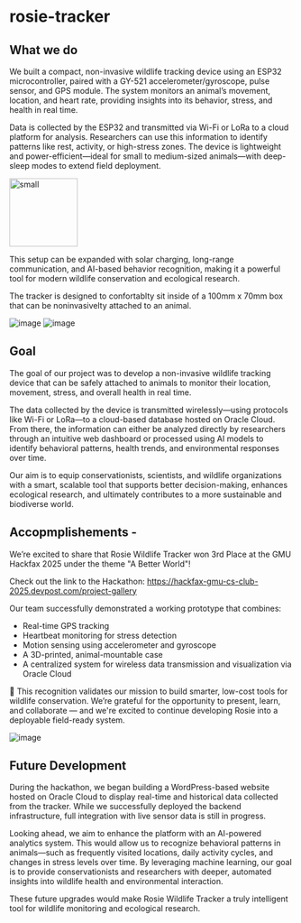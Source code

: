 # rosie-tracker

## What we do

We built a compact, non-invasive wildlife tracking device using an ESP32 microcontroller, paired with a GY-521 accelerometer/gyroscope, pulse sensor, and GPS module. The system monitors an animal’s movement, location, and heart rate, providing insights into its behavior, stress, and health in real time.

Data is collected by the ESP32 and transmitted via Wi-Fi or LoRa to a cloud platform for analysis. Researchers can use this information to identify patterns like rest, activity, or high-stress zones. The device is lightweight and power-efficient—ideal for small to medium-sized animals—with deep-sleep modes to extend field deployment.

<img width="121" alt="small" src="https://github.com/user-attachments/assets/bab0332a-2ed7-4c02-9643-1638bb3119a0" />

This setup can be expanded with solar charging, long-range communication, and AI-based behavior recognition, making it a powerful tool for modern wildlife conservation and ecological research.

The tracker is designed to confortablty sit inside of a 100mm x 70mm box that can be noninvasivelty attached to an animal. 

![image](https://github.com/user-attachments/assets/7eaf9fdd-d269-460c-bda9-65b4d7fed045)
![image](https://github.com/user-attachments/assets/86ce6d36-7184-417e-b65b-6852fb91504b)

## Goal
The goal of our project was to develop a non-invasive wildlife tracking device that can be safely attached to animals to monitor their location, movement, stress, and overall health in real time.

The data collected by the device is transmitted wirelessly—using protocols like Wi-Fi or LoRa—to a cloud-based database hosted on Oracle Cloud. From there, the information can either be analyzed directly by researchers through an intuitive web dashboard or processed using AI models to identify behavioral patterns, health trends, and environmental responses over time.

Our aim is to equip conservationists, scientists, and wildlife organizations with a smart, scalable tool that supports better decision-making, enhances ecological research, and ultimately contributes to a more sustainable and biodiverse world.

## Accopmplishements - 
We’re excited to share that Rosie Wildlife Tracker won 3rd Place at the GMU Hackfax 2025 under the theme "A Better World"!

Check out the link to the Hackathon: https://hackfax-gmu-cs-club-2025.devpost.com/project-gallery 

Our team successfully demonstrated a working prototype that combines:
- Real-time GPS tracking
- Heartbeat monitoring for stress detection
- Motion sensing using accelerometer and gyroscope
- A 3D-printed, animal-mountable case
- A centralized system for wireless data transmission and visualization via Oracle Cloud

🌱 This recognition validates our mission to build smarter, low-cost tools for wildlife conservation. We’re grateful for the opportunity to present, learn, and collaborate — and we're excited to continue developing Rosie into a deployable field-ready system.

![image](https://github.com/user-attachments/assets/a17464b2-e618-4d05-837e-99fe4a906af3)


## Future Development 
During the hackathon, we began building a WordPress-based website hosted on Oracle Cloud to display real-time and historical data collected from the tracker. While we successfully deployed the backend infrastructure, full integration with live sensor data is still in progress.

Looking ahead, we aim to enhance the platform with an AI-powered analytics system. This would allow us to recognize behavioral patterns in animals—such as frequently visited locations, daily activity cycles, and changes in stress levels over time. By leveraging machine learning, our goal is to provide conservationists and researchers with deeper, automated insights into wildlife health and environmental interaction.

These future upgrades would make Rosie Wildlife Tracker a truly intelligent tool for wildlife monitoring and ecological research.


